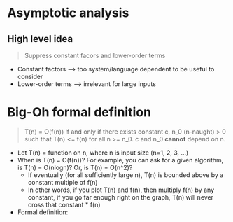 # Asymptotic analysis
## High level idea
> Suppress constant facors and lower-order terms

* Constant factors --> too system/language dependent to be useful to consider
* Lower-order terms --> irrelevant for large inputs

# Big-Oh formal definition
> T(n) = O(f(n)) if and only if there exists constant c, n_0 (n-naught) > 0 such that T(n) <= f(n) for all n >= n_0. c and n_0 __cannot__ depend on n.

* Let T(n) = function on n, where n is input size (n=1, 2, 3, ...)
* When is T(n) = O(f(n))? For example, you can ask for a given algorithm, is T(n) = O(nlogn)? Or, is T(n) = O(n^2)?
  * If eventually (for all sufficiently large n), T(n) is bounded above by a constant multiple of f(n)
  * In other words, if you plot T(n) and f(n), then multiply f(n) by any constant, if you go far enough right on the graph, T(n) will never cross that constant * f(n)
* Formal definition:


